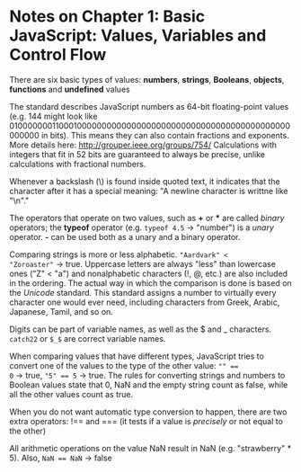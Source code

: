 Notes on Chapter 1: Basic JavaScript: Values, Variables and Control Flow
===============

There are six basic types of values: **numbers**, **strings**, **Booleans**, **objects**, **functions** and **undefined** values

The standard describes JavaScript numbers as 64-bit floating-point values (e.g. 144 might look like 0100000001100010000000000000000000000000000000000000000000000000 in bits). This means they can also contain fractions and exponents. More details here: http://grouper.ieee.org/groups/754/
Calculations with integers that fit in 52 bits are guaranteed to always be precise, unlike calculations with fractional numbers.

Whenever a backslash (\\) is found inside quoted text, it indicates that the character after it has a special meaning: "A newline character is writtne like \"\\n\"."

The operators that operate on two values, such as **+** or __*__ are called _binary_ operators; the **typeof** operator (e.g. <code>typeof 4.5</code> -> "number") is a _unary_ operator. **-** can be used both as a unary and a binary operator.

Comparing strings is more or less alphabetic. <code>"Aardvark" < "Zoroaster"</code> -> true. Uppercase letters are always "less" than lowercase ones ("Z" < "a") and nonalphabetic characters (!, @, etc.) are also included in the ordering. The actual way in which the comparison is done is based on the _Unicode_ standard. This standard assigns a number to virtually every character one would ever need, including characters from Greek, Arabic, Japanese, Tamil, and so on.

Digits can be part of variable names, as well as the $ and _ characters. <code>catch22</code> or <code>$_$</code> are correct variable names.

When comparing values that have different types, JavaScript tries to convert one of the values to the type of the other value: <code>"" == 0</code> -> true, <code>"5" == 5</code> -> true. The rules for converting strings and numbers to Boolean values state that 0, NaN and the empty string count as false, while all the other values count as true.

When you do not want automatic type conversion to happen, there are two extra operators: !== and === (it tests if a value is _precisely_ or not equal to the other)

All arithmetic operations on the value NaN result in NaN (e.g. "strawberry" * 5). Also, <code>NaN == NaN</code> -> false